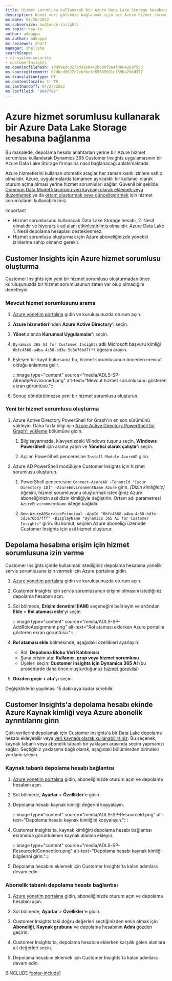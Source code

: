 ```yaml
---
title: Hizmet sorumlusu kullanarak bir Azure Data Lake Storage hesabına bağlanma
description: Kendi veri gölünüze bağlanmak için bir Azure hizmet sorumlusu kullanın.
ms.date: 04/26/2022
ms.subservice: audience-insights
ms.topic: how-to
author: adkuppa
ms.author: adkuppa
ms.reviewer: mhart
manager: shellyha
searchScope:
- ci-system-security
- customerInsights
ms.openlocfilehash: 1dd99edc327bd41b0442b390f2e4f8664269f553
ms.sourcegitcommit: b7dbcd5627c2ebfbcfe65589991c159ba290d377
ms.translationtype: HT
ms.contentlocale: tr-TR
ms.lasthandoff: 04/27/2022
ms.locfileid: "8647702"
---
```

# <a name="connect-to-an-azure-data-lake-storage-account-by-using-an-azure-service-principal"></a>Azure hizmet sorumlusu kullanarak bir Azure Data Lake Storage hesabına bağlanma

Bu makalede, depolama hesabı anahtarları yerine bir Azure hizmet sorumlusu kullanılarak Dynamics 365 Customer Insights uygulamasının bir Azure Data Lake Storage firmasına nasıl bağlanacağı anlatılmaktadır. 

Azure hizmetlerini kullanan otomatik araçlar her zaman kısıtlı izinlere sahip olmalıdır. Azure, uygulamalarda tamamen ayrıcalıklı bir kullanıcı olarak oturum açma olması yerine hizmet sorumluları sağlar. Güvenli bir şekilde [Common Data Model klasörünü veri kaynağı olarak eklemek veya düzenlemek](connect-common-data-model.md) ya da [ortam oluşturmak veya güncelleştirmek](create-environment.md) için hizmet sorumlularını kullanabilirsiniz.

> [!IMPORTANT]
> - Hizmet sorumlusunu kullanacak Data Lake Storage hesabı, 2. Nesil olmalıdır ve [hiyerarşik ad alanı etkinleştirilmiş](/azure/storage/blobs/data-lake-storage-namespace) olmalıdır. Azure Data Lake 1. Nesil depolama hesapları desteklenmez.
> - Hizmet sorumlusu oluşturmak için Azure aboneliğinizde yönetici izinlerine sahip olmanız gerekir.

## <a name="create-an-azure-service-principal-for-customer-insights"></a>Customer Insights için Azure hizmet sorumlusu oluşturma

Customer Insights için yeni bir hizmet sorumlusu oluşturmadan önce kuruluşunuzda bir hizmet sorumlusunun zaten var olup olmadığını denetleyin.

### <a name="look-for-an-existing-service-principal"></a>Mevcut hizmet sorumlusunu arama

1. [Azure yönetim portalına](https://portal.azure.com) gidin ve kuruluşunuzda oturum açın.

2. **Azure hizmetleri**'nden **Azure Active Directory**'i seçin.

3. **Yönet** altında **Kurumsal Uygulamalar**'ı seçin.

4. `Dynamics 365 AI for Customer Insights` adlı Microsoft başvuru kimliği `0bfc4568-a4ba-4c58-bd3e-5d3e76bd7fff` öğesini arayın.

5. Eşleşen bir kayıt bulursanız bu, hizmet sorumlusunun önceden mevcut olduğu anlamına gelir. 
   
   :::image type="content" source="media/ADLS-SP-AlreadyProvisioned.png" alt-text="Mevcut hizmet sorumlusunu gösteren ekran görüntüsü.":::
   
6. Sonuç döndürülmezse yeni bir hizmet sorumlusu oluşturun.

### <a name="create-a-new-service-principal"></a>Yeni bir hizmet sorumlusu oluşturma

1. Azure Active Directory PowerShell for Graph'ın en son sürümünü yükleyin. Daha fazla bilgi için [Azure Active Directory PowerShell for Graph'ı yükleme](/powershell/azure/active-directory/install-adv2) bölümüne gidin.

   1. Bilgisayarınızda, klavyenizdeki Windows tuşunu seçin, **Windows PowerShell** için arama yapın ve **Yönetici olarak çalıştır**'ı seçin.
   
   1. Açılan PowerShell penceresine `Install-Module AzureAD` girin.

2. Azure AD PowerShell modülüyle Customer Insights için hizmet sorumlusu oluşturun.

   1. PowerShell penceresine `Connect-AzureAD -TenantId "[your Directory ID]" -AzureEnvironmentName Azure` girin. *[Dizin kimliğiniz]* öğesini, hizmet sorumlusunu oluşturmak istediğiniz Azure aboneliğinizin asıl dizin kimliğiyle değiştirin. Ortam adı parametresi `AzureEnvironmentName` isteğe bağlıdır.
  
   1. `New-AzureADServicePrincipal -AppId "0bfc4568-a4ba-4c58-bd3e-5d3e76bd7fff" -DisplayName "Dynamics 365 AI for Customer Insights"` girin. Bu komut, seçilen Azure aboneliği üzerinde Customer Insights için asıl hizmet oluşturur. 

## <a name="grant-permissions-to-the-service-principal-to-access-the-storage-account"></a>Depolama hesabına erişim için hizmet sorumlusuna izin verme

Customer Insights içinde kullanmak istediğiniz depolama hesabına yönelik servis sorumlusuna izin vermek için Azure portalına gidin.

1. [Azure yönetim portalına](https://portal.azure.com) gidin ve kuruluşunuzda oturum açın.

1. Customer Insights için servis sorumlusunun erişimi olmasını istediğiniz depolama hesabını açın.

1. Sol bölmede, **Erişim denetimi (IAM)** seçeneğini belirleyin ve ardından **Ekle** > **Rol ataması ekle**'yi seçin.

   :::image type="content" source="media/ADLS-SP-AddRoleAssignment.png" alt-text="Rol ataması eklerken Azure portalını gösteren ekran görüntüsü.":::

1. **Rol ataması ekle** bölmesinde, aşağıdaki özellikleri ayarlayın:
   - Rol: **Depolama Blobu Veri Katılımcısı**
   - Şuna erişim ata: **Kullanıcı, grup veya hizmet sorumlusu**
   - Üyeleri seçin: **Customer Insights için Dynamics 365 AI** (bu prosedürde daha önce oluşturduğunuz [hizmet görevlisi](#create-a-new-service-principal))

1.  **Gözden geçir + ata**'yı seçin.

Değişikliklerin yayılması 15 dakikaya kadar sürebilir.

## <a name="enter-the-azure-resource-id-or-the-azure-subscription-details-in-the-storage-account-attachment-to-customer-insights"></a>Customer Insights'a depolama hesabı ekinde Azure Kaynak kimliği veya Azure abonelik ayrıntılarını girin

[Çıktı verilerini depolamak](manage-environments.md) için Customer Insights'a bir Data Lake depolama hesabı ekleyebilir veya [veri kaynağı olarak kullanabilirsiniz](connect-dataverse-managed-lake.md). Bu seçenek, kaynak tabanlı veya abonelik tabanlı bir yaklaşım arasında seçim yapmanızı sağlar. Seçtiğiniz yaklaşıma bağlı olarak, aşağıdaki bölümlerden birindeki yordamı izleyin.

### <a name="resource-based-storage-account-connection"></a>Kaynak tabanlı depolama hesabı bağlantısı

1. [Azure yönetim portalına](https://portal.azure.com) gidin, aboneliğinizde oturum açın ve depolama hesabını açın.

1. Sol bölmede, **Ayarlar** > **Özellikler**'e gidin.

1. Depolama hesabı kaynak kimliği değerini kopyalayın.

   :::image type="content" source="media/ADLS-SP-ResourceId.png" alt-text="Depolama hesabı kaynak kimliğini kopyalayın.":::

1. Customer Insights'ta, kaynak kimliğini depolama hesabı bağlantısı ekranında görüntülenen kaynak alanına ekleyin.

   :::image type="content" source="media/ADLS-SP-ResourceIdConnection.png" alt-text="Depolama hesabı kaynak kimliği bilgilerini girin.":::   

1. Depolama hesabını eklemek için Customer Insights'ta kalan adımlara devam edin.

### <a name="subscription-based-storage-account-connection"></a>Abonelik tabanlı depolama hesabı bağlantısı

1. [Azure yönetim portalına](https://portal.azure.com) gidin, aboneliğinizde oturum açın ve depolama hesabını açın.

1. Sol bölmede, **Ayarlar** > **Özellikler**'e gidin.

1. Customer Insights'taki doğru değerleri seçtiğinizden emin olmak için **Aboneliği**, **Kaynak grubunu** ve depolama hesabının **Adını** gözden geçirin.

1. Customer Insights'ta, depolama hesabını eklerken karşılık gelen alanlara ait değerleri seçin.

1. Depolama hesabını eklemek için Customer Insights'ta kalan adımlara devam edin.


[!INCLUDE [footer-include](includes/footer-banner.md)]